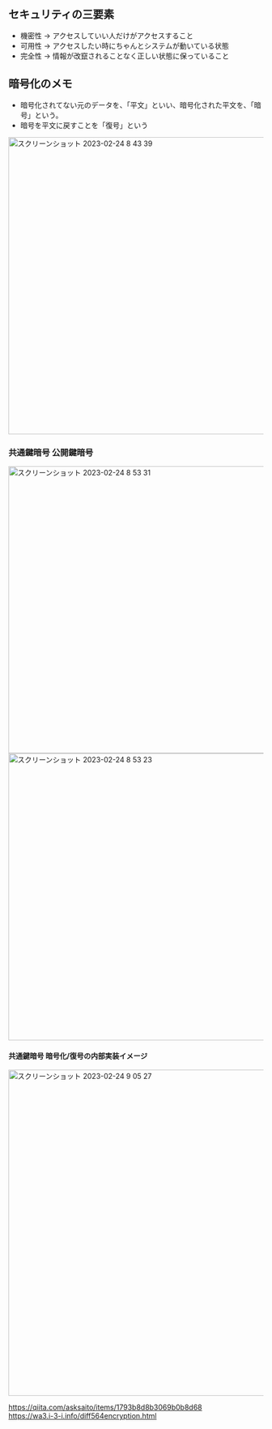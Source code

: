 ## セキュリティの三要素

- 機密性 -> アクセスしていい人だけがアクセスすること
- 可用性 -> アクセスしたい時にちゃんとシステムが動いている状態
- 完全性 -> 情報が改竄されることなく正しい状態に保っていること

## 暗号化のメモ

- 暗号化されてない元のデータを、「平文」といい、暗号化された平文を、「暗号」という。
- 暗号を平文に戻すことを「復号」という

<img width="587" alt="スクリーンショット 2023-02-24 8 43 39" src="https://user-images.githubusercontent.com/16571394/221057113-31ad7ef0-3fbc-4dce-845e-c546d1976267.png">

### 共通鍵暗号 公開鍵暗号

<img width="567" alt="スクリーンショット 2023-02-24 8 53 31" src="https://user-images.githubusercontent.com/16571394/221057987-7f94ce8b-9d85-444e-8c25-5dafa2164ba5.png">

<img width="567" alt="スクリーンショット 2023-02-24 8 53 23" src="https://user-images.githubusercontent.com/16571394/221058025-0d61e0ae-90c3-442e-bf13-b60f61f2f955.png">

#### 共通鍵暗号 暗号化/復号の内部実装イメージ

<img width="644" alt="スクリーンショット 2023-02-24 9 05 27" src="https://user-images.githubusercontent.com/16571394/221059360-731dc0e6-c01d-435f-82fc-52d40d757369.png">

https://qiita.com/asksaito/items/1793b8d8b3069b0b8d68<br>
https://wa3.i-3-i.info/diff564encryption.html


